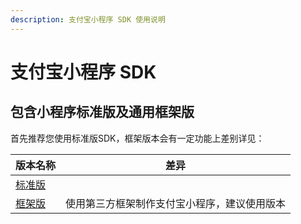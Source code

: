 ```yaml
---
description: 支付宝小程序 SDK 使用说明
---
```


# 支付宝小程序 SDK

## 包含小程序标准版及通用框架版 <a href="bao-han-xiao-cheng-xu-biao-zhun-ban-cha-jian-ban-ji-tong-yong-kuang-jia-ban" id="bao-han-xiao-cheng-xu-biao-zhun-ban-cha-jian-ban-ji-tong-yong-kuang-jia-ban"></a>

首先推荐您使用标准版SDK，框架版本会有一定功能上差别详见：

| 版本名称                        | 差异                     |
| --------------------------- | ---------------------- |
| ​[标准版](alipaysdk.md)​       | ​                      |
| ​[框架版](alipaysdkcustom.md)​ | 使用第三方框架制作支付宝小程序，建议使用版本 |

[\
](https://docs.analysys.cn/ark/integration/sdk/js/js-sdk-history)
